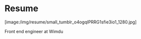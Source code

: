 # Resume

[image:/img/resume/small_tumblr_o4ogqlPRRG1sfie3io1_1280.jpg]

Front end engineer at Wimdu

